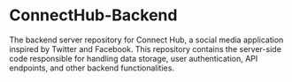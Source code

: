 # ConnectHub-Backend
The backend server repository for Connect Hub, a social media application inspired by Twitter and Facebook. This repository contains the server-side code responsible for handling data storage, user authentication, API endpoints, and other backend functionalities.